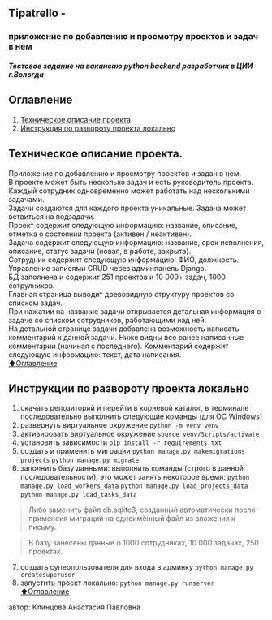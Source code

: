 ## Tipatrello - 
### приложение по добавлению и просмотру проектов и задач в нем
##### Тестовое задание на вакансию python backend разработчик в ЦИИ г.Вологда

## Оглавление
1. [Техническое описание проекта](#тз)
2. [Инструкция по развороту проекта локально](#инструкция)

<a name="тз"></a>  
## Техническое описание проекта.
Приложение по добавлению и просмотру проектов и задач в нем.</br>
В проекте может быть несколько задач и есть руководитель проекта.</br>
Каждый сотрудник одновременно может работать над несколькими задачами.</br>
Задачи создаются для каждого проекта уникальные. Задача может ветвиться на подзадачи.</br> 
Проект содержит следующую информацию: название, описание, отметка о состоянии проекта (активен / неактивен).</br>
Задача содержит следующую информацию: название, срок исполнения, описание, статус задачи (новая, в работе, закрыта).</br>
Сотрудник содержит следующую информацию: ФИО, должность.</br>
Управление записями CRUD через админпанель Django.</br>
БД заполнена и содержит 251 проектов и 10 000+ задач, 1000 сотрулников.</br>
Главная страница выводит древовидную структуру проектов со списком задач. </br>
При нажатии на название задачи открывается детальная информация о задаче со списком сотрудников, работающими над ней.</br>
На детальной странице задачи добавлена возможность написать комментарий к данной задачи. Ниже видны все ранее написанные комментарии (начиная с
последнего). Комментарий содержит следующую информацию: текст, дата
написания.</br>
[:arrow_up:Оглавление](#Оглавление)
<a name="инструкция"></a>  
## Инструкции по развороту проекта локально
1) скачать репозиторий и перейти в корневой каталог, в терминале последовательно выполнить следующие команды (для ОС Windows)
2) развернуть виртуальное окружение ```python -m venv venv```
3) активировать виртуальное окружение ```source venv/Scripts/activate```
4) установить зависимости ```pip install -r requirements.txt```
5) создать и применить миграции 
```python manage.py makemigrations projects```
```python manage.py migrate```
6) заполнить базу данными: выполнить команды (строго в данной последовательности), это может занять некоторое время:
    ```python manage.py load_workers_data```
    ```python manage.py load_projects_data```
    ```python manage.py load_tasks_data``` 
>Либо заменить файл db.sqlite3, созданный автоматически после применеия миграций на одноимённый файл из вложения к письму. 

>В базу занесены данные о 1000 сотрудниках, 10 000 задачах, 250 проектах.

7) создать суперпользователя для входа в админку
```python manage.py createsuperuser```
8)  запустить проект локально: ```python manage.py runserver```</br>
[:arrow_up:Оглавление](#Оглавление)

автор: Клинцова Анастасия Павловна
